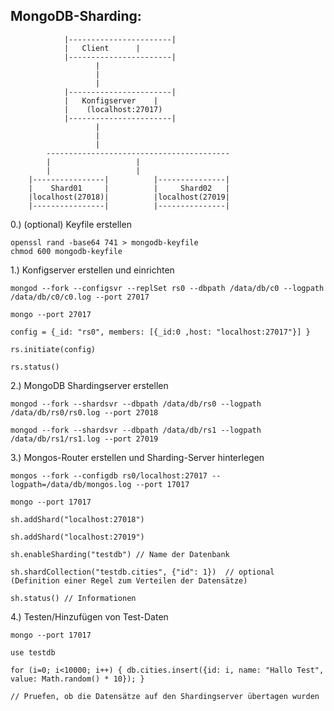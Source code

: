 MongoDB-Sharding:
-----------------

				|-----------------------|
				|	Client		|
				|-----------------------|
					   |
					   |
					   |
				|-----------------------|
				|	Konfigserver	|
				|    (localhost:27017)
				|-----------------------|
					   |
					   |
					   |
			-----------------------------------------
			|					|
			|					|
		|----------------|			|---------------|
		|    Shard01	 |			|     Shard02	|
		|localhost(27018)|			|localhost(27019|
		|----------------|			|---------------|


0.) (optional) Keyfile erstellen

	openssl rand -base64 741 > mongodb-keyfile
	chmod 600 mongodb-keyfile


1.) Konfigserver erstellen und einrichten

	mongod --fork --configsvr --replSet rs0 --dbpath /data/db/c0 --logpath /data/db/c0/c0.log --port 27017

	mongo --port 27017

	config = {_id: "rs0", members: [{_id:0 ,host: "localhost:27017"}] }

	rs.initiate(config)

	rs.status()


2.) MongoDB Shardingserver erstellen

	mongod --fork --shardsvr --dbpath /data/db/rs0 --logpath /data/db/rs0/rs0.log --port 27018

	mongod --fork --shardsvr --dbpath /data/db/rs1 --logpath /data/db/rs1/rs1.log --port 27019


3.) Mongos-Router erstellen und Sharding-Server hinterlegen

	mongos --fork --configdb rs0/localhost:27017 --logpath=/data/db/mongos.log --port 17017

	mongo --port 17017

	sh.addShard("localhost:27018")

	sh.addShard("localhost:27019")

	sh.enableSharding("testdb")	// Name der Datenbank

	sh.shardCollection("testdb.cities", {"id": 1})	// optional (Definition einer Regel zum Verteilen der Datensätze)
	
	sh.status()	// Informationen

4.) Testen/Hinzufügen von Test-Daten

	mongo --port 17017

	use testdb
	
	for (i=0; i<10000; i++) { db.cities.insert({id: i, name: "Hallo Test", value: Math.random() * 10}); }

	// Pruefen, ob die Datensätze auf den Shardingserver übertagen wurden
